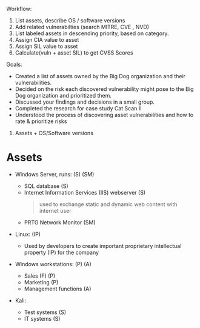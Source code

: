Workflow:
1. List assets, describe OS / software versions
2. Add related vulnerabilties (search MITRE, CVE , NVD)
3. List labeled assets in descending priority, based on category.
4. Assign CIA value to asset
5. Assign SIL value to asset
6. Calculate(vuln + asset SIL) to get CVSS Scores

Goals:
- Created a list of assets owned by the Big Dog organization and their vulnerabilities.
- Decided on the risk each discovered vulnerability might pose to the Big Dog organization and prioritized them.
- Discussed your findings and decisions in a small group.
- Completed the research for case study Cat Scan II
- Understood the process of discovering asset vulnerabilities and how to rate & prioritize risks


1. Assets + OS/Software versions

# Assets
- Windows Server, runs: (S) (SM)
    - SQL database (S)
    - Internet Information Services (IIS) webserver (S)
      > used to exchange static and dynamic web content with internet user
    - PRTG Network Monitor (SM)

- Linux: (IP)
    - Used by developers to create important proprietary intellectual property (IP) for the company

- Windows workstations: (P) (A)
    - Sales (F) (P)
    - Marketing (P)
    - Management functions (A)

- Kali: 
    - Test systems (S)
    - IT systems (S)
